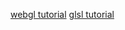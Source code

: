 [webgl tutorial](https://xem.github.io/articles/webgl-guide.html)
[glsl tutorial](https://thebookofshaders.com)